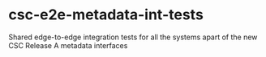 # csc-e2e-metadata-int-tests
Shared edge-to-edge integration tests for all the systems apart of the new CSC Release A metadata interfaces
